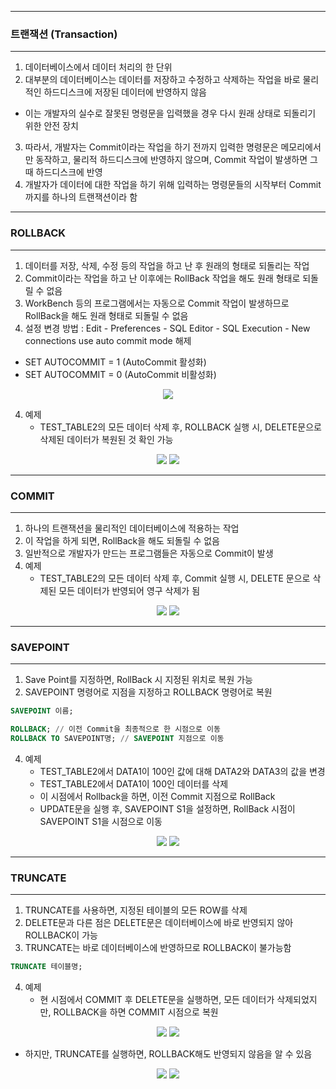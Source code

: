 -----
### 트랜잭션 (Transaction)
-----
1. 데이터베이스에서 데이터 처리의 한 단위
2. 대부분의 데이터베이스는 데이터를 저장하고 수정하고 삭제하는 작업을 바로 물리적인 하드디스크에 저장된 데이터에 반영하지 않음
  - 이는 개발자의 실수로 잘못된 명령문을 입력했을 경우 다시 원래 상태로 되돌리기 위한 안전 장치
3. 따라서, 개발자는 Commit이라는 작업을 하기 전까지 입력한 명령문은 메모리에서만 동작하고, 물리적 하드디스크에 반영하지 않으며, Commit 작업이 발생하면 그 때 하드디스크에 반영
4. 개발자가 데이터에 대한 작업을 하기 위해 입력하는 명령문들의 시작부터 Commit까지를 하나의 트랜잭션이라 함

-----
### ROLLBACK
-----
1. 데이터를 저장, 삭제, 수정 등의 작업을 하고 난 후 원래의 형태로 되돌리는 작업
2. Commit이라는 작업을 하고 난 이후에는 RollBack 작업을 해도 원래 형태로 되돌릴 수 없음
3. WorkBench 등의 프로그램에서는 자동으로 Commit 작업이 발생하므로 RollBack을 해도 원래 형태로 되돌릴 수 없음
4. 설정 변경 방법 : Edit - Preferences - SQL Editor - SQL Execution - New connections use auto commit mode 해제
  - SET AUTOCOMMIT = 1 (AutoCommit 활성화)
  - SET AUTOCOMMIT = 0 (AutoCommit 비활성화)
<div align="center">
<img src="https://github.com/sooyounghan/Data-Base/assets/34672301/4ba9100a-cd8d-4c81-b058-76f507cb77f8">
</div>

4. 예제
   - TEST_TABLE2의 모든 데이터 삭제 후, ROLLBACK 실행 시, DELETE문으로 삭제된 데이터가 복원된 것 확인 가능
<div align="center">
<img src="https://github.com/sooyounghan/Data-Base/assets/34672301/e33127db-c225-4d14-afb9-5e1886a88bd8">
<img src="https://github.com/sooyounghan/Data-Base/assets/34672301/f714b6c9-4f60-4b09-80c7-47a7d142fcc8">
</div>

-----
### COMMIT
-----
1. 하나의 트랜잭션을 물리적인 데이터베이스에 적용하는 작업
2. 이 작업을 하게 되면, RollBack을 해도 되돌릴 수 없음
3. 일반적으로 개발자가 만드는 프로그램들은 자동으로 Commit이 발생
4. 예제
   - TEST_TABLE2의 모든 데이터 삭제 후, Commit 실행 시, DELETE 문으로 삭제된 모든 데이터가 반영되어 영구 삭제가 됨
<div align="center">
<img src="https://github.com/sooyounghan/Data-Base/assets/34672301/65e70617-cc06-4785-87a4-de3b8749b422">
<img src="https://github.com/sooyounghan/Data-Base/assets/34672301/3609575e-75b6-42f0-ad3c-1c126ad4d458">
</div>

-----
### SAVEPOINT
-----
1. Save Point를 지정하면, RollBack 시 지정된 위치로 복원 가능
2. SAVEPOINT 명령어로 지점을 지정하고 ROLLBACK 명령어로 복원
```sql
SAVEPOINT 이름;
```

```sql
ROLLBACK; // 이전 Commit을 최종적으로 한 시점으로 이동
ROLLBACK TO SAVEPOINT명; // SAVEPOINT 지점으로 이동
```

4. 예제
   - TEST_TABLE2에서 DATA1이 100인 값에 대해 DATA2와 DATA3의 값을 변경
   - TEST_TABLE2에서 DATA1이 100인 데이터를 삭제
   - 이 시점에서 Rollback을 하면, 이전 Commit 지점으로 RollBack
   - UPDATE문을 실행 후, SAVEPOINT S1을 설정하면, RollBack 시점이 SAVEPOINT S1을 시점으로 이동
  
<div align="center">
<img src="https://github.com/sooyounghan/Data-Base/assets/34672301/1fbbb677-ef86-4579-8f08-3662bffeac72">
<img src="https://github.com/sooyounghan/Data-Base/assets/34672301/382f8823-a5e7-4de2-935c-39c0d2a92768">
</div>

-----
### TRUNCATE
-----
1. TRUNCATE를 사용하면, 지정된 테이블의 모든 ROW를 삭제
2. DELETE문과 다른 점은 DELETE문은 데이터베이스에 바로 반영되지 않아 ROLLBACK이 가능
3. TRUNCATE는 바로 데이터베이스에 반영하므로 ROLLBACK이 불가능함
```sql
TRUNCATE 테이블명;
```
 
4. 예제
   - 현 시점에서 COMMIT 후 DELETE문을 실행하면, 모든 데이터가 삭제되었지만, ROLLBACK을 하면 COMMIT 시점으로 복원
<div align="center">
<img src="https://github.com/sooyounghan/Data-Base/assets/34672301/bf17058f-a947-465f-8689-881dc20d8f22">
<img src="https://github.com/sooyounghan/Data-Base/assets/34672301/11c92026-5f90-4bb5-a00f-e7577b93045e">
</div>

   - 하지만, TRUNCATE를 실행하면, ROLLBACK해도 반영되지 않음을 알 수 있음
<div align="center">
<img src="https://github.com/sooyounghan/Data-Base/assets/34672301/22e5e691-8a35-4c91-9251-09de43786da0">
<img src="https://github.com/sooyounghan/Data-Base/assets/34672301/f8dc87d0-fbf0-4b58-a2e5-13297d0fb17e">
</div>
